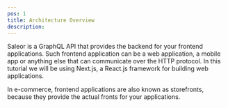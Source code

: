 ```yaml
---
pos: 1
title: Architecture Overview 
description: 
---
```


Saleor is a GraphQL API that provides the backend for your frontend applications. Such frontend application can be a web application, a mobile app or anything else that can communicate over the HTTP protocol. In this tutorial we will be using Next.js, a React.js framework for building web applications. 

In e-commerce, frontend applications are also known as storefronts, because they provide the actual fronts for your applications. 